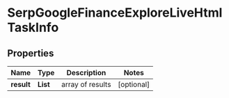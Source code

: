# SerpGoogleFinanceExploreLiveHtmlTaskInfo


## Properties

| Name | Type | Description | Notes |
|------------ | ------------- | ------------- | -------------|
**result** | **List<SerpGoogleFinanceExploreLiveHtmlResultInfo>** | array of results |[optional]|